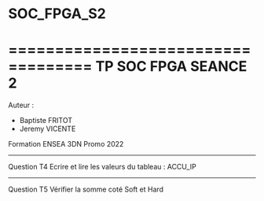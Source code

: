 # SOC_FPGA_S2
===================================
       TP SOC FPGA SEANCE 2
===================================
Auteur : 
   - Baptiste FRITOT
   - Jeremy VICENTE

Formation ENSEA 3DN
Promo 2022

----------------
Question T4
Ecrire et lire les valeurs du tableau : ACCU_IP

----------------
Question T5 
Vérifier la somme coté Soft et Hard

